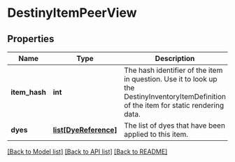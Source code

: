 # DestinyItemPeerView

## Properties
Name | Type | Description | Notes
------------ | ------------- | ------------- | -------------
**item_hash** | **int** | The hash identifier of the item in question. Use it to look up the DestinyInventoryItemDefinition of the item for static rendering data. | [optional] 
**dyes** | [**list[DyeReference]**](DyeReference.md) | The list of dyes that have been applied to this item. | [optional] 

[[Back to Model list]](../README.md#documentation-for-models) [[Back to API list]](../README.md#documentation-for-api-endpoints) [[Back to README]](../README.md)


